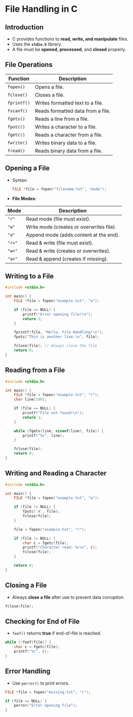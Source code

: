 # File Handling in C

## Introduction
- C provides functions to **read, write, and manipulate** files.
- Uses the **`stdio.h`** library.
- A file must be **opened**, **processed**, and **closed** properly.

## File Operations

| Function | Description |
|----------|-------------|
| `fopen()` | Opens a file. |
| `fclose()` | Closes a file. |
| `fprintf()` | Writes formatted text to a file. |
| `fscanf()` | Reads formatted data from a file. |
| `fgets()` | Reads a line from a file. |
| `fputc()` | Writes a character to a file. |
| `fgetc()` | Reads a character from a file. |
| `fwrite()` | Writes binary data to a file. |
| `fread()` | Reads binary data from a file. |

## Opening a File
- Syntax:  
  ```c
  FILE *file = fopen("filename.txt", "mode");
  ```
- **File Modes**:

| Mode | Description |
|------|------------|
| `"r"`  | Read mode (file must exist). |
| `"w"`  | Write mode (creates or overwrites file). |
| `"a"`  | Append mode (adds content at the end). |
| `"r+"` | Read & write (file must exist). |
| `"w+"` | Read & write (creates or overwrites). |
| `"a+"` | Read & append (creates if missing). |

## Writing to a File
```c
#include <stdio.h>

int main() {
    FILE *file = fopen("example.txt", "w");

    if (file == NULL) {
        printf("Error opening file!\n");
        return 1;
    }

    fprintf(file, "Hello, File Handling!\n");
    fputs("This is another line.\n", file);

    fclose(file); // Always close the file
    return 0;
}
```

## Reading from a File
```c
#include <stdio.h>

int main() {
    FILE *file = fopen("example.txt", "r");
    char line[100];

    if (file == NULL) {
        printf("File not found!\n");
        return 1;
    }

    while (fgets(line, sizeof(line), file)) {
        printf("%s", line);
    }

    fclose(file);
    return 0;
}
```

## Writing and Reading a Character
```c
#include <stdio.h>

int main() {
    FILE *file = fopen("example.txt", "w");

    if (file != NULL) {
        fputc('A', file);
        fclose(file);
    }

    file = fopen("example.txt", "r");

    if (file != NULL) {
        char c = fgetc(file);
        printf("Character read: %c\n", c);
        fclose(file);
    }

    return 0;
}
```

## Closing a File
- Always **close a file** after use to prevent data corruption.
```c
fclose(file);
```

## Checking for End of File
- `feof()` returns **true** if end-of-file is reached.
```c
while (!feof(file)) {
    char c = fgetc(file);
    printf("%c", c);
}
```

## Error Handling
- Use `perror()` to print errors.
```c
FILE *file = fopen("missing.txt", "r");

if (file == NULL) {
    perror("Error opening file");
}
```
